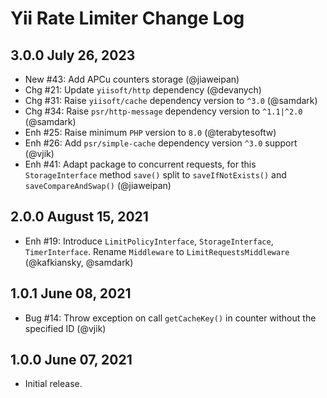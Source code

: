 # Yii Rate Limiter Change Log

## 3.0.0 July 26, 2023

- New #43: Add APCu counters storage (@jiaweipan)
- Chg #21: Update `yiisoft/http` dependency (@devanych)
- Chg #31: Raise `yiisoft/cache` dependency version to `^3.0` (@samdark)
- Chg #34: Raise `psr/http-message` dependency version to `^1.1|^2.0` (@samdark)
- Enh #25: Raise minimum `PHP` version to `8.0` (@terabytesoftw)
- Enh #26: Add `psr/simple-cache` dependency version `^3.0` support (@vjik)
- Enh #41: Adapt package to concurrent requests, for this `StorageInterface` method `save()` split to
  `saveIfNotExists()` and `saveCompareAndSwap()` (@jiaweipan)

## 2.0.0 August 15, 2021

- Enh #19: Introduce `LimitPolicyInterface`, `StorageInterface`, `TimerInterface`. Rename `Middleware` to
  `LimitRequestsMiddleware` (@kafkiansky, @samdark)

## 1.0.1 June 08, 2021

- Bug #14: Throw exception on call `getCacheKey()` in counter without the specified ID (@vjik)

## 1.0.0 June 07, 2021

- Initial release.
